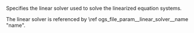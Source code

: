 Specifies the linear solver used to solve the linearized equation systems.

The linear solver is referenced by \ref ogs_file_param__linear_solver__name
"name".
